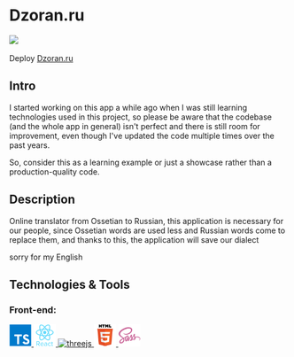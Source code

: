 # Dzoran.ru 

<img src="https://downloader.disk.yandex.ru/preview/c2957a9a022dafd4de6305209212e25f308270077835e46cf23f58d53227ea6b/620d1edf/jXld1CO38pmJ7fPtfdmhrgHn21r0bM-e41Bx-o2WtA_fe_BvVUZELyR79O11rnOe0nhDRtyJJtrYefrC4HlSEQ%3D%3D?uid=0&filename=Screenshot_1.png&disposition=inline&hash=&limit=0&content_type=image%2Fpng&owner_uid=0&tknv=v2&size=2048x2048"/>

Deploy [Dzoran.ru](http://tympanus.net/Tutorials/SurfaceSampling/)

## Intro

I started working on this app a while ago when I was still learning technologies used in this project, so please be aware that
the codebase (and the whole app in general) isn't perfect and there is still room for improvement, even though I've updated the code multiple times over the past years.

So, consider this as a learning example or just a showcase rather than a production-quality code.

## Description

Online translator from Ossetian to Russian, this application is necessary for our people, since Ossetian words are used less and Russian words come to replace them, and thanks to this, the application will save our dialect

sorry for my English

## Technologies & Tools

### Front-end: 
<p align="left">
 <a href="https://www.typescriptlang.org/" target="_blank"> <img src="https://raw.githubusercontent.com/devicons/devicon/master/icons/typescript/typescript-original.svg" alt="typescript" width="40" height="40"/> </a> 
 <a href="https://reactjs.org/" target="_blank"> <img src="https://raw.githubusercontent.com/devicons/devicon/master/icons/react/react-original-wordmark.svg" alt="react" width="40" height="40"/> </a> <a href="https://nextjs.org/" target="_blank"><a href="https://threejs.org/" target="_blank"> <img src="https://aws1.discourse-cdn.com/standard17/uploads/threejs/original/2X/b/be2f75f72751c11cbe1593c69a99a52900bf12cb.svg" alt="threejs" width="40" height="40"/></a><a href="https://www.w3.org/html/" target="_blank"> <img src="https://raw.githubusercontent.com/devicons/devicon/master/icons/html5/html5-original-wordmark.svg" alt="html5" width="40" height="40"/></a><a href="https://sass-lang.com" target="_blank"> <img src="https://raw.githubusercontent.com/devicons/devicon/master/icons/sass/sass-original.svg" alt="sass" width="40" height="40"/> </a> </p>
